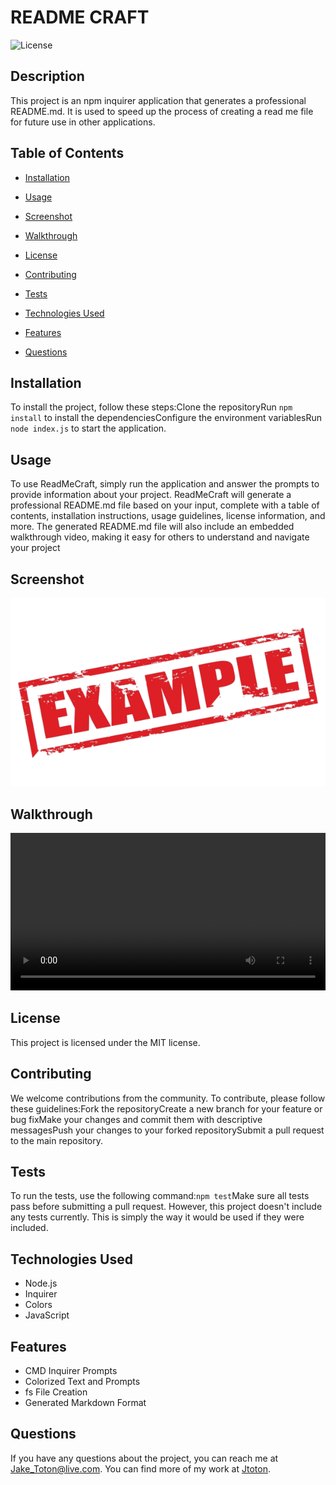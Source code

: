 # README CRAFT
![License](https://img.shields.io/badge/License-MIT-yellow.svg)

## Description
This project is an npm inquirer application that generates a professional README.md. It is used to speed up the process of creating a read me file for future use in other applications.

## Table of Contents
* [Installation](#installation)
* [Usage](#usage)
* [Screenshot](#screenshot)
* [Walkthrough](#walkthrough)

* [License](#license)

* [Contributing](#contributing)
* [Tests](#tests)
* [Technologies Used](#technologies-used)
* [Features](#features)
* [Questions](#questions)


## Installation
To install the project, follow these steps:Clone the repositoryRun `npm install` to install the dependenciesConfigure the environment variablesRun `node index.js` to start the application.

## Usage
To use ReadMeCraft, simply run the application and answer the prompts to provide information about your project. ReadMeCraft will generate a professional README.md file based on your input, complete with a table of contents, installation instructions, usage guidelines, license information, and more. The generated README.md file will also include an embedded walkthrough video, making it easy for others to understand and navigate your project

## Screenshot
![Screenshot](/images/example.png)

## Walkthrough
<video src="./demonstration_video/Demonstration.mp4" controls width="100%"></video>

## License
This project is licensed under the MIT license.

## Contributing
We welcome contributions from the community. To contribute, please follow these guidelines:Fork the repositoryCreate a new branch for your feature or bug fixMake your changes and commit them with descriptive messagesPush your changes to your forked repositorySubmit a pull request to the main repository.

## Tests
To run the tests, use the following command:`npm test`Make sure all tests pass before submitting a pull request. However, this project doesn't include any tests currently.  This is simply the way it would be used if they were included.

## Technologies Used
- Node.js
- Inquirer
- Colors
- JavaScript

## Features
- CMD Inquirer Prompts
- Colorized Text and Prompts
- fs File Creation
- Generated Markdown Format

## Questions
If you have any questions about the project, you can reach me at Jake_Toton@live.com.
You can find more of my work at [Jtoton](https://github.com/Jtoton/).
